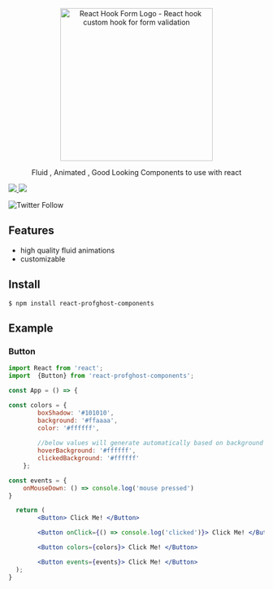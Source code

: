 <div align="center">
    <p align="center">
            <img src="https://raw.githubusercontent.com/profghost/react-profghost-components/master/src/assets/logo/logo-with-background.png" alt="React Hook Form Logo - React hook custom hook for form validation" width="300px" />
    </p>
</div>

<p align="center">Fluid , Animated , Good Looking Components to use with react</p>

<a href='https://www.npmjs.com/package/react-profghost-components'>
 <img src="https://img.shields.io/npm/dm/react-profghost-components?style=flat-square)(https://www.npmjs.com/package/react-profghost-components" />
</a>
<a href="https://www.npmjs.com/package/react-profghost-components" >
 <img src="https://img.shields.io/bundlephobia/minzip/react-profghost-components?style=flat-square)(https://www.npmjs.com/package/react-profghost-components" />
</a>

![Twitter Follow](https://img.shields.io/twitter/follow/ShashiSrinath?style=social)

## Features

- high quality fluid animations
- customizable

## Install

    $ npm install react-profghost-components

## Example

<h3>Button</h3>

```jsx
import React from 'react';
import  {Button} from 'react-profghost-components';

const App = () => {

const colors = {
        boxShadow: '#101010',
        background: '#ffaaaa',
        color: '#ffffff',
        
        //below values will generate automatically based on background color if not provided
        hoverBackground: '#ffffff',
        clickedBackground: '#ffffff'
    };

const events = {
    onMouseDown: () => console.log('mouse pressed') 
}

  return (
        <Button> Click Me! </Button>

        <Button onClick={() => console.log('clicked')}> Click Me! </Button>

        <Button colors={colors}> Click Me! </Button>

        <Button events={events}> Click Me! </Button>
  );
}
```